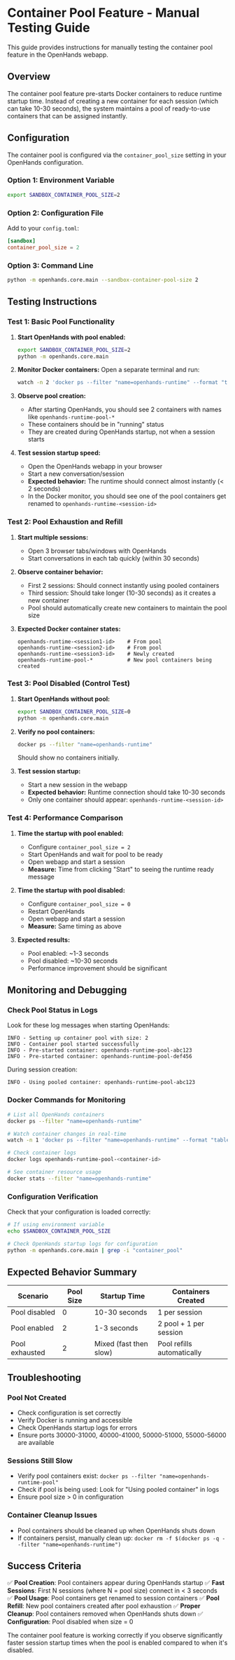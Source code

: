 # Container Pool Feature - Manual Testing Guide

This guide provides instructions for manually testing the container pool feature in the OpenHands webapp.

## Overview

The container pool feature pre-starts Docker containers to reduce runtime startup time. Instead of creating a new container for each session (which can take 10-30 seconds), the system maintains a pool of ready-to-use containers that can be assigned instantly.

## Configuration

The container pool is configured via the `container_pool_size` setting in your OpenHands configuration.

### Option 1: Environment Variable
```bash
export SANDBOX_CONTAINER_POOL_SIZE=2
```

### Option 2: Configuration File
Add to your `config.toml`:
```toml
[sandbox]
container_pool_size = 2
```

### Option 3: Command Line
```bash
python -m openhands.core.main --sandbox-container-pool-size 2
```

## Testing Instructions

### Test 1: Basic Pool Functionality

1. **Start OpenHands with pool enabled:**
   ```bash
   export SANDBOX_CONTAINER_POOL_SIZE=2
   python -m openhands.core.main
   ```

2. **Monitor Docker containers:**
   Open a separate terminal and run:
   ```bash
   watch -n 2 'docker ps --filter "name=openhands-runtime" --format "table {{.Names}}\t{{.Status}}\t{{.CreatedAt}}"'
   ```

3. **Observe pool creation:**
   - After starting OpenHands, you should see 2 containers with names like `openhands-runtime-pool-*`
   - These containers should be in "running" status
   - They are created during OpenHands startup, not when a session starts

4. **Test session startup speed:**
   - Open the OpenHands webapp in your browser
   - Start a new conversation/session
   - **Expected behavior:** The runtime should connect almost instantly (< 2 seconds)
   - In the Docker monitor, you should see one of the pool containers get renamed to `openhands-runtime-<session-id>`

### Test 2: Pool Exhaustion and Refill

1. **Start multiple sessions:**
   - Open 3 browser tabs/windows with OpenHands
   - Start conversations in each tab quickly (within 30 seconds)

2. **Observe container behavior:**
   - First 2 sessions: Should connect instantly using pooled containers
   - Third session: Should take longer (10-30 seconds) as it creates a new container
   - Pool should automatically create new containers to maintain the pool size

3. **Expected Docker container states:**
   ```
   openhands-runtime-<session1-id>    # From pool
   openhands-runtime-<session2-id>    # From pool  
   openhands-runtime-<session3-id>    # Newly created
   openhands-runtime-pool-*           # New pool containers being created
   ```

### Test 3: Pool Disabled (Control Test)

1. **Start OpenHands without pool:**
   ```bash
   export SANDBOX_CONTAINER_POOL_SIZE=0
   python -m openhands.core.main
   ```

2. **Verify no pool containers:**
   ```bash
   docker ps --filter "name=openhands-runtime"
   ```
   Should show no containers initially.

3. **Test session startup:**
   - Start a new session in the webapp
   - **Expected behavior:** Runtime connection should take 10-30 seconds
   - Only one container should appear: `openhands-runtime-<session-id>`

### Test 4: Performance Comparison

1. **Time the startup with pool enabled:**
   - Configure `container_pool_size = 2`
   - Start OpenHands and wait for pool to be ready
   - Open webapp and start a session
   - **Measure:** Time from clicking "Start" to seeing the runtime ready message

2. **Time the startup with pool disabled:**
   - Configure `container_pool_size = 0`
   - Restart OpenHands
   - Open webapp and start a session
   - **Measure:** Same timing as above

3. **Expected results:**
   - Pool enabled: ~1-3 seconds
   - Pool disabled: ~10-30 seconds
   - Performance improvement should be significant

## Monitoring and Debugging

### Check Pool Status in Logs

Look for these log messages when starting OpenHands:

```
INFO - Setting up container pool with size: 2
INFO - Container pool started successfully
INFO - Pre-started container: openhands-runtime-pool-abc123
INFO - Pre-started container: openhands-runtime-pool-def456
```

During session creation:
```
INFO - Using pooled container: openhands-runtime-pool-abc123
```

### Docker Commands for Monitoring

```bash
# List all OpenHands containers
docker ps --filter "name=openhands-runtime"

# Watch container changes in real-time
watch -n 1 'docker ps --filter "name=openhands-runtime" --format "table {{.Names}}\t{{.Status}}\t{{.CreatedAt}}"'

# Check container logs
docker logs openhands-runtime-pool-<container-id>

# See container resource usage
docker stats --filter "name=openhands-runtime"
```

### Configuration Verification

Check that your configuration is loaded correctly:

```bash
# If using environment variable
echo $SANDBOX_CONTAINER_POOL_SIZE

# Check OpenHands startup logs for configuration
python -m openhands.core.main | grep -i "container_pool"
```

## Expected Behavior Summary

| Scenario | Pool Size | Startup Time | Containers Created |
|----------|-----------|--------------|-------------------|
| Pool disabled | 0 | 10-30 seconds | 1 per session |
| Pool enabled | 2 | 1-3 seconds | 2 pool + 1 per session |
| Pool exhausted | 2 | Mixed (fast then slow) | Pool refills automatically |

## Troubleshooting

### Pool Not Created
- Check configuration is set correctly
- Verify Docker is running and accessible
- Check OpenHands startup logs for errors
- Ensure ports 30000-31000, 40000-41000, 50000-51000, 55000-56000 are available

### Sessions Still Slow
- Verify pool containers exist: `docker ps --filter "name=openhands-runtime-pool"`
- Check if pool is being used: Look for "Using pooled container" in logs
- Ensure pool size > 0 in configuration

### Container Cleanup Issues
- Pool containers should be cleaned up when OpenHands shuts down
- If containers persist, manually clean up: `docker rm -f $(docker ps -q --filter "name=openhands-runtime")`

## Success Criteria

✅ **Pool Creation**: Pool containers appear during OpenHands startup
✅ **Fast Sessions**: First N sessions (where N = pool size) connect in < 3 seconds  
✅ **Pool Usage**: Pool containers get renamed to session containers
✅ **Pool Refill**: New pool containers created after pool exhaustion
✅ **Proper Cleanup**: Pool containers removed when OpenHands shuts down
✅ **Configuration**: Pool disabled when size = 0

The container pool feature is working correctly if you observe significantly faster session startup times when the pool is enabled compared to when it's disabled.